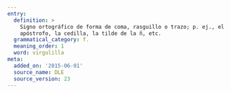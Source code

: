```yaml
---
entry:
  definition: >
    Signo ortográfico de forma de coma, rasguillo o trazo; p. ej., el
    apóstrofo, la cedilla, la tilde de la ñ, etc.
  grammatical_category: f.
  meaning_order: 1
  word: virgulilla
meta:
  added_on: '2015-06-01'
  source_name: DLE
  source_version: 23
---
```

